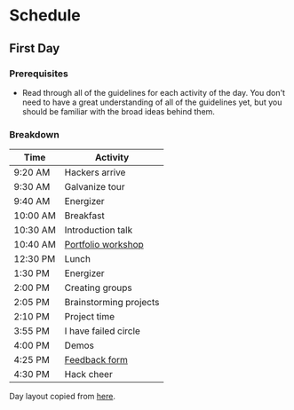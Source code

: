 # Schedule

## First Day

### Prerequisites

- Read through all of the guidelines for each activity of the day. You don't
  need to have a great understanding of all of the guidelines yet, but you
  should be familiar with the broad ideas behind them.

### Breakdown

| Time     | Activity                                      |
| -------- | --------------------------------------------- |
| 9:20 AM  | Hackers arrive                                |
| 9:30 AM  | Galvanize tour                                |
| 9:40 AM  | Energizer                                     |
| 10:00 AM | Breakfast                                     |
| 10:30 AM | Introduction talk                             |
| 10:40 AM | [Portfolio workshop](activities.md#portfolio) |
| 12:30 PM | Lunch                                         |
| 1:30 PM  | Energizer                                     |
| 2:00 PM  | Creating groups                               |
| 2:05 PM  | Brainstorming projects                        |
| 2:10 PM  | Project time                                  |
| 3:55 PM  | I have failed circle                          |
| 4:00 PM  | Demos                                         |
| 4:25 PM  | [Feedback form](activities.md#feedback-forms) |
| 4:30 PM  | Hack cheer                                    |

Day layout copied from [here](../prep/meetings/15-07-27_sprint_discuss.md).
